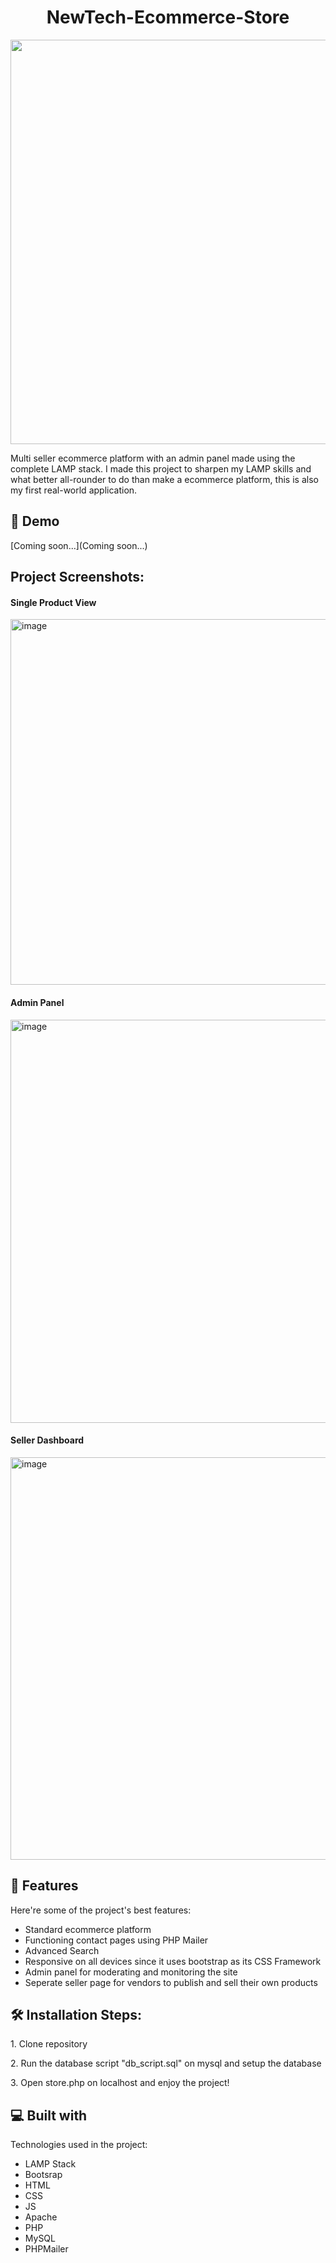 <h1 align="center" id="title">NewTech-Ecommerce-Store</h1>

<p align="center"><img width="1346" height="647" alt="image" src="https://github.com/user-attachments/assets/2b946dfa-e8f0-43cb-8bc2-b19e6bd976d3" /></p>

<p id="description">
  Multi seller ecommerce platform with an admin panel made using the complete LAMP stack.
  I made this project to sharpen my LAMP skills and what better all-rounder to do than make a ecommerce platform, this is also my first real-world application.
</p>

<h2>🚀 Demo</h2>

[Coming soon...](Coming soon...)

<h2>Project Screenshots:</h2>

<h4>Single Product View</h4>
<img width="1320" height="585" alt="image" src="https://github.com/user-attachments/assets/e909cc94-9328-4bb0-bb81-61744a0a7609" />

<h4>Admin Panel</h4>
<img width="1345" height="645" alt="image" src="https://github.com/user-attachments/assets/09ecfea5-423f-4a17-9770-6f6d610048dc" />

<h4>Seller Dashboard</h4>
<img width="1347" height="644" alt="image" src="https://github.com/user-attachments/assets/425f4932-2817-42dd-aeb2-74cb4a026980" />

  
<h2>🧐 Features</h2>

Here're some of the project's best features:

*   Standard ecommerce platform
*   Functioning contact pages using PHP Mailer
*   Advanced Search
*   Responsive on all devices since it uses bootstrap as its CSS Framework
*   Admin panel for moderating and monitoring the site
*   Seperate seller page for vendors to publish and sell their own products

<h2>🛠️ Installation Steps:</h2>

<p>1. Clone repository</p>

<p>2. Run the database script "db_script.sql" on mysql and setup the database</p>

<p>3. Open store.php on localhost and enjoy the project!</p>

  
  
<h2>💻 Built with</h2>

Technologies used in the project:

*   LAMP Stack
*   Bootsrap
*   HTML
*   CSS
*   JS
*   Apache
*   PHP
*   MySQL
*   PHPMailer
